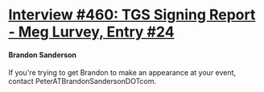 # [Interview #460: TGS Signing Report - Meg Lurvey, Entry #24](https://www.theoryland.com/intvmain.php?i=460#24)

#### Brandon Sanderson

If you're trying to get Brandon to make an appearance at your event, contact PeterATBrandonSandersonDOTcom.

